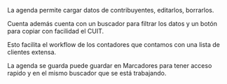 La agenda permite cargar datos de contribuyentes, editarlos, borrarlos.

Cuenta además cuenta con un buscador para filtrar los datos y un botón para copiar con facilidad el CUIT.

Esto facilita el workflow de los contadores que contamos con una lista de clientes extensa. 

La agenda se guarda puede guardar en Marcadores para tener acceso rapido y en el mismo buscador que se está trabajando.
